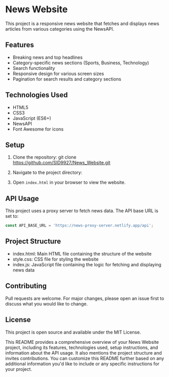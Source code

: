 # News Website

This project is a responsive news website that fetches and displays news articles from various categories using the NewsAPI.

## Features

- Breaking news and top headlines
- Category-specific news sections (Sports, Business, Technology)
- Search functionality
- Responsive design for various screen sizes
- Pagination for search results and category sections

## Technologies Used

- HTML5
- CSS3
- JavaScript (ES6+)
- NewsAPI
- Font Awesome for icons

## Setup

1. Clone the repository:
   git clone https://github.com/SID9927/News_Website.git

2.  Navigate to the project directory:

3. Open `index.html` in your browser to view the website.

## API Usage

This project uses a proxy server to fetch news data. The API base URL is set to:

```javascript
const API_BASE_URL = 'https://news-proxy-server.netlify.app/api';
```

## Project Structure

* index.html: Main HTML file containing the structure of the website
* style.css: CSS file for styling the website
* index.js: JavaScript file containing the logic for fetching and displaying news data

## Contributing
Pull requests are welcome. For major changes, please open an issue first to discuss what you would like to change.

## License
This project is open source and available under the MIT License.


This README provides a comprehensive overview of your News Website project, including its features, technologies used, setup instructions, and information about the API usage. It also mentions the project structure and invites contributions. You can customize this README further based on any additional information you'd like to include or any specific instructions for your project.

